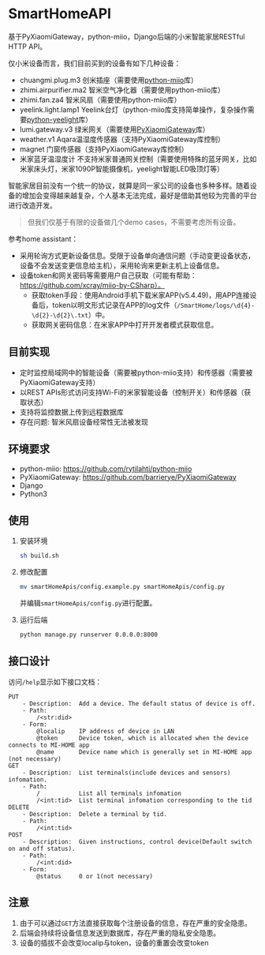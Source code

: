 # SmartHomeAPI

基于PyXiaomiGateway，python-miio，Django后端的小米智能家居RESTful HTTP API。



仅小米设备而言，我们目前买到的设备有如下几种设备：

- chuangmi.plug.m3         创米插座（需要使用[python-miio](https://github.com/rytilahti/python-miio)库）
- zhimi.airpurifier.ma2     智米空气净化器（需要使用python-miio库）
- zhimi.fan.za4                   智米风扇（需要使用python-miio库）
- yeelink.light.lamp1         Yeelink台灯（python-miio库支持简单操作，复杂操作需要[python-yeelight](https://github.com/skorokithakis/python-yeelight)库）
- lumi.gateway.v3              绿米网关（需要使用[PyXiaomiGateway](https://github.com/Danielhiversen/PyXiaomiGateway)库）
- weather.v1                       Aqara温湿度传感器（支持PyXiaomiGateway库控制）
- magnet                             门窗传感器（支持PyXiaomiGateway库控制）
- 米家蓝牙温湿度计            不支持米家普通网关控制（需要使用特殊的蓝牙网关，比如米家床头灯，米家1090P智能摄像机，yeelight智能LED吸顶灯等）

智能家居目前没有一个统一的协议，就算是同一家公司的设备也多种多样。随着设备的增加会变得越来越复杂，个人基本无法完成，最好是借助其他较为完善的平台进行改造开发。

> 但我们仅基于有限的设备做几个demo cases，不需要考虑所有设备。



参考home assistant：

- 采用轮询方式更新设备信息。受限于设备单向通信问题（手动变更设备状态，设备不会发送变更信息给主机），采用轮询来更新主机上设备信息。
- 设备token和网关密码等需要用户自己获取（可能有帮助：https://github.com/xcray/miio-by-CSharp）。
  - 获取token手段：使用Android手机下载米家APP(v5.4.49)，用APP连接设备后，token以明文形式记录在APP的log文件（`/SmartHome/logs/\d{4}-\d{2}-\d{2}\.txt`）中。
  - 获取网关密码信息：在米家APP中打开开发者模式获取信息。

## 目前实现

- 定时监控局域网中的智能设备（需要被python-miio支持）和传感器（需要被PyXiaomiGateway支持）
- 以REST APIs形式访问支持Wi-Fi的米家智能设备（控制开关）和传感器（获取状态）
- 支持将监控数据上传到远程数据库
- 存在问题: 智米风扇设备经常性无法被发现



## 环境要求

- python-miio: https://github.com/rytilahti/python-miio
- PyXiaomiGateway: https://github.com/barrierye/PyXiaomiGateway
- Django
- Python3

## 使用

1. 安装环境

   ```bash
   sh build.sh
   ```

2. 修改配置

   ```bash
   mv smartHomeApis/config.example.py smartHomeApis/config.py
   ```

   并编辑`smartHomeApis/config.py`进行配置。

3. 运行后端

   ```bash
   python manage.py runserver 0.0.0.0:8000
   ```

## 接口设计

访问`/help`显示如下接口文档：

```
PUT
    - Description:  Add a device. The default status of device is off.
    - Path:
        /<str:did>
    - Form:
        @localip    IP address of device in LAN
        @token      Device token, which is allocated when the device connects to MI-HOME app
        @name       Device name which is generally set in MI-HOME app (not necessary)
GET
    - Description:  List terminals(include devices and sensors) infomation.
    - Path:
        /           List all terminals infomation
        /<int:tid>  List terminal infomation corresponding to the tid
DELETE
    - Description:  Delete a terminal by tid.
    - Path:
        /<int:tid>
POST
    - Description:  Given instructions, control device(Default switch on and off status).
    - Path:
        /<int:did>
    - Form:
        @status     0 or 1(not necessary)
```



## 注意

1. 由于可以通过`GET`方法直接获取每个注册设备的信息，存在严重的安全隐患。
2. 后端会持续将设备信息发送到数据库，存在严重的隐私安全隐患。
3. 设备的插拔不会改变localip与token，设备的重置会改变token

